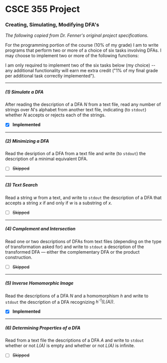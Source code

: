 # CSCE 355 Project
### Creating, Simulating, Modifying DFA's

*The following copied from Dr. Fenner's original project specifications.*

For the programming portion of the course (10% of my grade) I am to write programs that perform two or more of a choice of six tasks involving DFAs. I may choose to implement two or more of the following functions:

I am only required to implement two of the six tasks below (my choice) -- any additional functionality will earn me extra credit ("1% of my final grade per additional task correctly implemented").

*****
##### (1) Simulate a DFA

After reading the description of a DFA *N* from a text file, read any number of strings over *N*'s alphabet from another text file, indicating (to `stdout`) whether *N* accepts or rejects each of the strings.

- [x] **Implemented**

*****
##### (2) Minimizing a DFA

Read the desription of a DFA from a text file and write (to `stdout`) the description of a minimal equivalent DFA.

- [ ] ~~Skipped~~

*****
##### (3) Text Search

Read a string *w* from a text, and write to `stdout` the description of a DFA that accepts a string *x* if and only if *w* is a substring of *x*.

- [ ] ~~Skipped~~

*****
##### (4) Complement and Intersection

Read one or two descriptions of DFAs from text files (depending on the type of transformation asked for) and write to `stdout` a description of the transformed DFA &mdash; either the complementary DFA or the product construction.

- [ ] ~~Skipped~~

*****
##### (5) Inverse Homomorphic Image

Read the descriptions of a DFA *N* and a homomorphism *h* and write to `stdout` the description of a DFA recognizing *h<sup>-1</sup>(L(A))*.

- [x] **Implemented**

*****
##### (6) Determining Properties of a DFA

Read from a text file the descriptions of a DFA *A* and write to `stdout` whether or not *L(A)* is empty and whether or not *L(A)* is infinite.

- [ ] ~~Skipped~~
